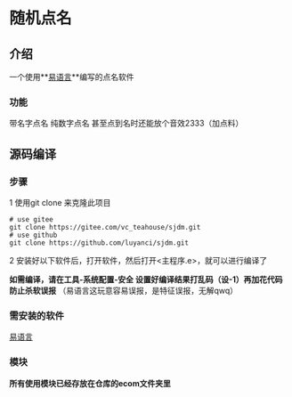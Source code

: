 # 随机点名

## 介绍
一个使用**[易语言](http://www.dywt.com.cn/)**编写的点名软件

### 功能
带名字点名 
纯数字点名 
甚至点到名时还能放个音效2333（加点料）


## 源码编译
### 步骤
1 使用git clone 来克隆此项目
```
# use gitee
git clone https://gitee.com/vc_teahouse/sjdm.git
# use github
git clone https://github.com/luyanci/sjdm.git
```

2 安装好以下软件后，打开软件，然后打开<主程序.e>，就可以进行编译了

 **如需编译，请在工具-系统配置-安全 设置好编译结果打乱码（设-1）再加花代码 防止杀软误报**
（易语言这玩意容易误报，是特征误报，无解qwq）

### 需安装的软件
[易语言](http://www.dywt.com.cn/)

### 模块
**所有使用模块已经存放在仓库的ecom文件夹里** 
